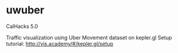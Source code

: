 # uwuber
CalHacks 5.0

Traffic visualization using Uber Movement dataset on kepler.gl
Setup tutorial: http://vis.academy/#/kepler.gl/setup 
